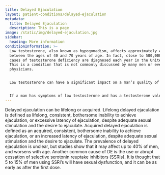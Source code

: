```yaml
---
title: Delayed Ejaculation
layout: patient-conditions/delayed-ejaculation
metadata:
  title: Delayed Ejaculation
  description: This is a page
image: /static/img/delayed-ejaculation.jpg
sidebar:
  heading: More information
conditionInformation: >-
  Low testosterone, also known as hypogonadism, affects approximately 40% of men
  between the ages of 40 and 70 years of age. In fact, close to 500,000 new
  cases of testosterone deficiency are diagnosed each year in the United States.
  This is a condition that is not commonly discussed by many men or even by
  physicians.


  Low testosterone can have a significant impact on a man’s quality of life. For example, testosterone deficiency has been associated with decreased sex drive (libido), depression, decreased muscle mass, fatigue, increased fat deposition, decreased concentrating ability and erectile dysfunction. Replacing a man’s testosterone can help improve some and sometimes many of these symptoms.


  If a man has symptoms of low testosterone and has a testosterone value less than 300ng/dl, he should consider starting testosterone replacement therapy. The most common way to replace testosterone is with the daily application of testosterone gel, which is applied to the shoulders, upper arms, and abdomen. Other types of testosterone replacement include testosterone injections, oral pills, patches or testosterone pellets placed under the skin. It is important that a man on testosterone replacement therapy has his blood levels monitored regularly and undergoes some annual evaluation by his primary care physician or urologist.
---
```

Delayed ejaculation can be lifelong or acquired. Lifelong delayed ejaculation is defined as lifelong, consistent, bothersome inability to achieve ejaculation, or excessive latency of ejaculation, despite adequate sexual stimulation and the desire to ejaculate. Acquired delayed ejaculation is defined as an acquired, consistent, bothersome inability to achieve ejaculation, or an increased latency of ejaculation, despite adequate sexual stimulation and the desire to ejaculate.  The prevalence of delayed ejaculation is unclear, but studies show that it may affect up to 40% of men, and worsens with age. Another common cause of DE is the use or abrupt cessation of selective serotonin reuptake inhibitors (SSRIs). It is thought that 5 to 15% of men using SSRI’s will have sexual dysfunction, and it can be as early as after the first dose.